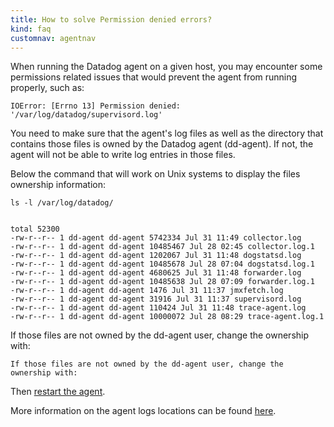 ```yaml
---
title: How to solve Permission denied errors?
kind: faq
customnav: agentnav
---
```


When running the Datadog agent on a given host, you may encounter some permissions related issues that would prevent the agent from running properly, such as:

```
IOError: [Errno 13] Permission denied: '/var/log/datadog/supervisord.log'
```

You need to make sure that the agent's log files as well as the directory that contains those files is owned by the Datadog agent (dd-agent). 
If not, the agent will not be able to write log entries in those files.

Below the command that will work on Unix systems to display the files ownership information:

```
ls -l /var/log/datadog/


total 52300
-rw-r--r-- 1 dd-agent dd-agent 5742334 Jul 31 11:49 collector.log
-rw-r--r-- 1 dd-agent dd-agent 10485467 Jul 28 02:45 collector.log.1
-rw-r--r-- 1 dd-agent dd-agent 1202067 Jul 31 11:48 dogstatsd.log
-rw-r--r-- 1 dd-agent dd-agent 10485678 Jul 28 07:04 dogstatsd.log.1
-rw-r--r-- 1 dd-agent dd-agent 4680625 Jul 31 11:48 forwarder.log
-rw-r--r-- 1 dd-agent dd-agent 10485638 Jul 28 07:09 forwarder.log.1
-rw-r--r-- 1 dd-agent dd-agent 1476 Jul 31 11:37 jmxfetch.log
-rw-r--r-- 1 dd-agent dd-agent 31916 Jul 31 11:37 supervisord.log
-rw-r--r-- 1 dd-agent dd-agent 110424 Jul 31 11:48 trace-agent.log
-rw-r--r-- 1 dd-agent dd-agent 10000072 Jul 28 08:29 trace-agent.log.1
```

If those files are not owned by the dd-agent user, change the ownership with:

```
If those files are not owned by the dd-agent user, change the ownership with:
```

Then [restart the agent](/agent/faq/start-stop-restart-the-datadog-agent). 

More information on the agent logs locations can be found [here](/agent/faq/log-locations).